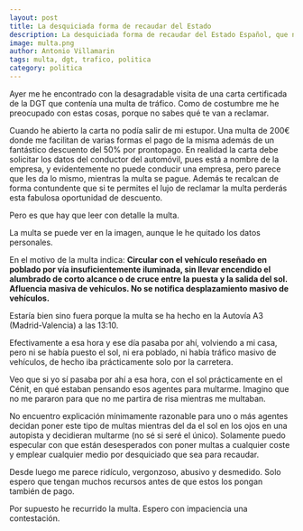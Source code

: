 ```yaml
---
layout: post
title: La desquiciada forma de recaudar del Estado
description: La desquiciada forma de recaudar del Estado Español, que no tiene límites.
image: multa.png
author: Antonio Villamarin
tags: multa, dgt, trafico, politica
category: politica
---
```


Ayer me he encontrado con la desagradable visita de una carta certificada de la DGT que contenía una multa de tráfico. Como de costumbre me he preocupado con estas cosas, porque no sabes qué te van a reclamar.

Cuando he abierto la carta no podía salir de mi estupor. Una multa de 200€ donde me facilitan de varias formas el pago de la misma además de un fantástico descuento del 50% por prontopago. En realidad la carta debe solicitar los datos del conductor del automóvil, pues está a nombre de la empresa, y evidentemente no puede conducir una empresa, pero parece que les da lo mismo, mientras la multa se pague. Además te recalcan de forma contundente que si te permites el lujo de reclamar la multa perderás esta fabulosa oportunidad de descuento.

Pero es que hay que leer con detalle la multa.

La multa se puede ver en la imagen, aunque le he quitado los datos personales.

En el motivo de la multa indica: **Circular con el vehículo reseñado en poblado por vía insuficientemente iluminada, sin llevar encendido el alumbrado de corto alcance o de cruce entre la puesta y la salida del sol. Afluencia masiva de vehículos. No se notifica desplazamiento masivo de vehículos.**

Estaría bien sino fuera porque la multa se ha hecho en la Autovía A3 (Madrid-Valencia) a las 13:10.

Efectivamente a esa hora y ese día pasaba por ahí, volviendo a mi casa, pero ni se había puesto el sol, ni era poblado, ni había tráfico masivo de vehículos, de hecho iba prácticamente solo por la carretera.

Veo que si yo sí pasaba por ahí a esa hora, con el sol prácticamente en el Cénit, en qué estaban pensando esos agentes para multarme. Imagino que no me pararon para que no me partira de risa mientras me multaban.

No encuentro explicación mínimamente razonable para uno o más agentes decidan poner este tipo de multas mientras del da el sol en los ojos en una autopista y decidieran multarme (no sé si seré el único). Solamente puedo especular con que están desesperados con poner multas a cualquier coste y emplear cualquier medio por desquiciado que sea para recaudar.

Desde luego me parece ridículo, vergonzoso, abusivo y desmedido. Solo espero que tengan muchos recursos antes de que estos los pongan también de pago.

Por supuesto he recurrido la multa. Espero con impaciencia una contestación.